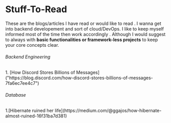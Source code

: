 # Stuff-To-Read
These are the blogs/articles I have read or would like to read . I wanna get into backend developement and sort of cloud/DevOps. I like to keep myself informed most of the time then work accordingly . Although I would suggest to always with **basic functionalities or framework-less projects** to keep your core concepts clear. 

<h6>Backend Engineering</h6>
1. [How Discord Stores Billions of Messages]("https://blog.discord.com/how-discord-stores-billions-of-messages-7fa6ec7ee4c7")

<h6>Database</h6>
1.[Hibernate ruined her life](https://medium.com/@ggajos/how-hibernate-almost-ruined-16f31ba7d381)
